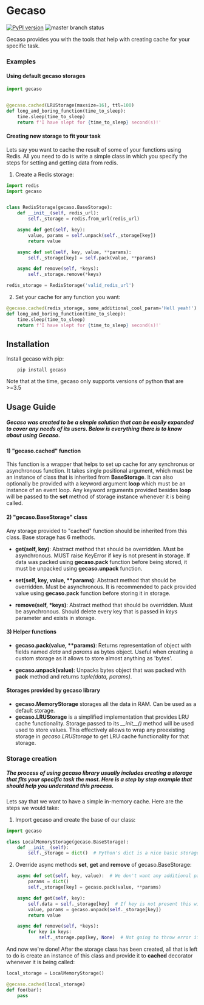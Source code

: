 # Gecaso

[![PyPI version](https://badge.fury.io/py/gecaso.svg)](https://badge.fury.io/py/gecaso) ![master branch status](https://api.travis-ci.org/festinuz/gecaso.svg?branch=master)

Gecaso provides you with the tools that help with creating cache for your specific task.

### Examples

#### Using default gecaso storages
```python
import gecaso


@gecaso.cached(LRUStorage(maxsize=16), ttl=100)
def long_and_boring_function(time_to_sleep):
    time.sleep(time_to_sleep)
    return f'I have slept for {time_to_sleep} second(s)!'
```

#### Creating new storage to fit your task
Lets say you want to cache the result of some of your functions using Redis. All you need to do is write a simple class in which you specify the steps for setting and getting data from redis.

1) Create a Redis storage:
```python
import redis
import gecaso


class RedisStorage(gecaso.BaseStorage):
    def __init__(self, redis_url):
        self._storage = redis.from_url(redis_url)

    async def get(self, key):
        value, params = self.unpack(self._storage[key])
        return value

    async def set(self, key, value, **params):
        self._storage[key] = self.pack(value, **params)

    async def remove(self, *keys):
        self._storage.remove(*keys)

redis_storage = RedisStorage('valid_redis_url')
```
2) Set your cache for any function you want:

```python
@gecaso.cached(redis_storage, some_additional_cool_param='Hell yeah!')
def long_and_boring_function(time_to_sleep):
    time.sleep(time_to_sleep)
    return f'I have slept for {time_to_sleep} second(s)!'
```

## Installation
Install gecaso with pip:
```
    pip install gecaso
```
Note that at the time, gecaso only supports versions of python that are >=3.5

## Usage Guide
##### Gecaso was created to be a simple solution that can be easily expanded to cover any needs of its users. Below is everything there is to know about using Gecaso.

#### 1) "gecaso.cached" function
This function is a wrapper that helps to set up cache for any synchronus or asynchronous function. It takes single positional argument, which must be an instance of class that is inherited from **BaseStorage**. It can also optionally be provided with a keyword argument **loop** which must be an instance of an event loop. Any keyword arguments provided besides **loop** will be passed to the **set** method of storage instance whenever it is being called.

#### 2) "gecaso.BaseStorage" class
Any storage provided to "cached" function should be inherited from this class. Base storage has 6 methods.

* **get(self, key)**:  Abstract method that should be overridden. Must be asynchronous. MUST raise KeyError if key is not present in storage. If data was packed using **gecaso.pack** function before being stored, it must be unpacked using **gecaso.unpack** function.

* **set(self, key, value, \*\*params)**: Abstract method that should be overridden. Must be asynchronous. It is recommended to pack provided value using **gecaso.pack** function before storing it in storage.

* **remove(self, \*keys)**: Abstract method that should be overridden. Must be asynchronous. Should delete every key that is passed in *keys* parameter and exists in storage.


#### 3) Helper functions
* **gecaso.pack(value, \*\*params)**: Returns representation of object with fields named *data* and *params* as bytes object. Useful when creating a custom storage as it allows to store almost anything as 'bytes'.

* **gecaso.unpack(value)**: Unpacks bytes object that was packed with **pack** method and returns *tuple(data, params)*.


#### Storages provided by gecaso library
* **gecaso.MemoryStorage** storages all the data in RAM. Can be used as a default storage.
* **gecaso.LRUStorage** is a simplified implementation that provides LRU cache functionality. Storage passed to its *\_\_init\_\_()* method will be used used to store values. This effectively allows to wrap any preexisting storage in *gecaso.LRUStorage* to get LRU cache functionality for that storage.

### Storage creation
##### The process of using gecaso library usually includes creating a storage that fits your specific task the most. Here is a step by step example that should help you understand this process.

Lets say that we want to have a simple in-memory cache. Here are the steps we would take:

1) Import gecaso and create the base of our class:
```python
import gecaso

class LocalMemoryStorage(gecaso.BaseStorage):
    def __init__(self):
        self._storage = dict()  # Python's dict is a nice basic storage of data
```

2) Override async methods **set**, **get** and **remove** of gecaso.BaseStorage:
```python
    async def set(self, key, value):  # We don't want any additional parameters
        params = dict()
        self._storage[key] = gecaso.pack(value, **params)

    async def get(self, key):
        self.data = self._storage[key]  # If key is not present this will raise KeyError
        value, params = gecaso.unpack(self._storage[key])
        return value

    async def remove(self, *keys):
        for key in keys:
            self._storage.pop(key, None)  # Not going to throw error if some of the keys do not exists
```

And now we're done!
After the storage class has been created, all that is left to do is create an instance of this class and provide it to **cached** decorator whenever it is being called:

```python
local_storage = LocalMemoryStorage()

@gecaso.cached(local_storage)
def foo(bar):
    pass
```
